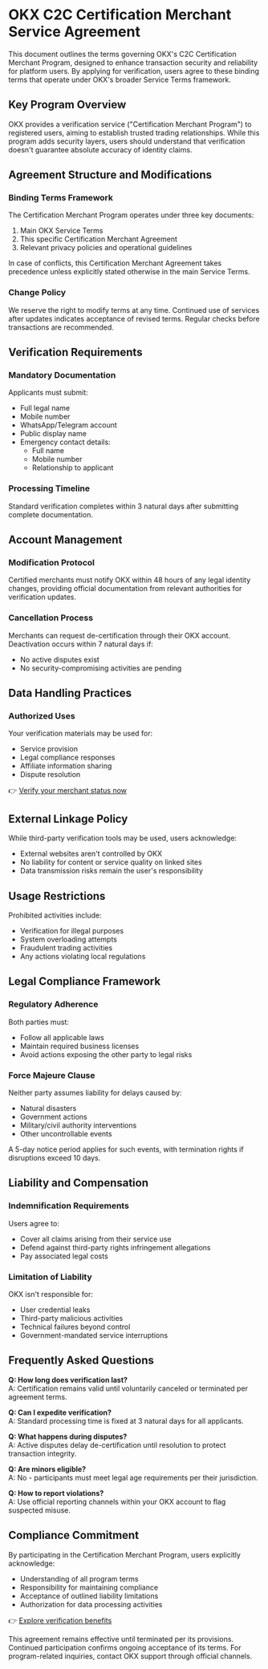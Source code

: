 # OKX C2C Certification Merchant Service Agreement

This document outlines the terms governing OKX's C2C Certification Merchant Program, designed to enhance transaction security and reliability for platform users. By applying for verification, users agree to these binding terms that operate under OKX's broader Service Terms framework.

## Key Program Overview

OKX provides a verification service ("Certification Merchant Program") to registered users, aiming to establish trusted trading relationships. While this program adds security layers, users should understand that verification doesn't guarantee absolute accuracy of identity claims.

## Agreement Structure and Modifications

### Binding Terms Framework
The Certification Merchant Program operates under three key documents:
1. Main OKX Service Terms
2. This specific Certification Merchant Agreement
3. Relevant privacy policies and operational guidelines

In case of conflicts, this Certification Merchant Agreement takes precedence unless explicitly stated otherwise in the main Service Terms.

### Change Policy
We reserve the right to modify terms at any time. Continued use of services after updates indicates acceptance of revised terms. Regular checks before transactions are recommended.

## Verification Requirements

### Mandatory Documentation
Applicants must submit:
- Full legal name
- Mobile number
- WhatsApp/Telegram account
- Public display name
- Emergency contact details:
  - Full name
  - Mobile number
  - Relationship to applicant

### Processing Timeline
Standard verification completes within 3 natural days after submitting complete documentation.

## Account Management

### Modification Protocol
Certified merchants must notify OKX within 48 hours of any legal identity changes, providing official documentation from relevant authorities for verification updates.

### Cancellation Process
Merchants can request de-certification through their OKX account. Deactivation occurs within 7 natural days if:
- No active disputes exist
- No security-compromising activities are pending

## Data Handling Practices

### Authorized Uses
Your verification materials may be used for:
- Service provision
- Legal compliance responses
- Affiliate information sharing
- Dispute resolution

👉 [Verify your merchant status now](https://bit.ly/okx-bonus)

## External Linkage Policy

While third-party verification tools may be used, users acknowledge:
- External websites aren't controlled by OKX
- No liability for content or service quality on linked sites
- Data transmission risks remain the user's responsibility

## Usage Restrictions

Prohibited activities include:
- Verification for illegal purposes
- System overloading attempts
- Fraudulent trading activities
- Any actions violating local regulations

## Legal Compliance Framework

### Regulatory Adherence
Both parties must:
- Follow all applicable laws
- Maintain required business licenses
- Avoid actions exposing the other party to legal risks

### Force Majeure Clause
Neither party assumes liability for delays caused by:
- Natural disasters
- Government actions
- Military/civil authority interventions
- Other uncontrollable events

A 5-day notice period applies for such events, with termination rights if disruptions exceed 10 days.

## Liability and Compensation

### Indemnification Requirements
Users agree to:
- Cover all claims arising from their service use
- Defend against third-party rights infringement allegations
- Pay associated legal costs

### Limitation of Liability
OKX isn't responsible for:
- User credential leaks
- Third-party malicious activities
- Technical failures beyond control
- Government-mandated service interruptions

## Frequently Asked Questions

**Q: How long does verification last?**  
A: Certification remains valid until voluntarily canceled or terminated per agreement terms.

**Q: Can I expedite verification?**  
A: Standard processing time is fixed at 3 natural days for all applicants.

**Q: What happens during disputes?**  
A: Active disputes delay de-certification until resolution to protect transaction integrity.

**Q: Are minors eligible?**  
A: No - participants must meet legal age requirements per their jurisdiction.

**Q: How to report violations?**  
A: Use official reporting channels within your OKX account to flag suspected misuse.

## Compliance Commitment

By participating in the Certification Merchant Program, users explicitly acknowledge:
- Understanding of all program terms
- Responsibility for maintaining compliance
- Acceptance of outlined liability limitations
- Authorization for data processing activities

👉 [Explore verification benefits](https://bit.ly/okx-bonus)

This agreement remains effective until terminated per its provisions. Continued participation confirms ongoing acceptance of its terms. For program-related inquiries, contact OKX support through official channels.